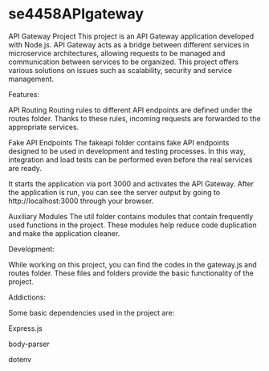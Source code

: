 # se4458APIgateway

API Gateway Project
This project is an API Gateway application developed with Node.js. API Gateway acts as a bridge between different services in microservice architectures, allowing requests to be managed and communication between services to be organized. This project offers various solutions on issues such as scalability, security and service management.


Features:

API Routing
Routing rules to different API endpoints are defined under the routes folder. Thanks to these rules, incoming requests are forwarded to the appropriate services.


Fake API Endpoints
The fakeapi folder contains fake API endpoints designed to be used in development and testing processes. In this way, integration and load tests can be performed even before the real services are ready.

It starts the application via port 3000 and activates the API Gateway. After the application is run, you can see the server output by going to http://localhost:3000 through your browser.


Auxiliary Modules
The util folder contains modules that contain frequently used functions in the project. These modules help reduce code duplication and make the application cleaner.


Development:

While working on this project, you can find the codes in the gateway.js and routes folder. These files and folders provide the basic functionality of the project.

Addictions:

Some basic dependencies used in the project are:

Express.js

body-parser

dotenv

